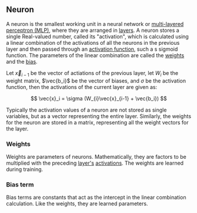 ## Neuron

A neuron is the smallest working unit in a neural network or [multi-layered perceptron (MLP)](#mlp), where they are arranged in [layers](#layer). A neuron stores a single Real-valued number, called its "activation", which is calculated using a linear combination of the activations of all the neurons in the previous layer and then passed through an [activation function](#activation-function), such a s sigmoid function. The parameters of the linear combination are called the [weights](#weights) and the [bias](#bias-term).

Let $\vec{x}_{i-1}$ be the vector of actiations of the previous layer, let $W_{i}$ be the weight matrix, $\vec{b_i}$ be the vector of biases, and $\sigma$ be the activation function, then the activations of the current layer are given as:

$$ \vec{x}_i = \sigma (W_{i}\vec{x}_{i-1} + \vec{b_i}) $$

Typically the activation values of a neuron are not stored as single variables, but as a vector representing the entire layer. Similarly, the weights for the neuron are stored in a matrix, representing all the weight vectors for the layer.

### Weights

Weights are parameters of neurons. Mathematically, they are factors to be multiplied with the preceding [layer's]("#layer") [activations]("#neuron"). The weights are learned during training.

### Bias term

Bias terms are constants that act as the intercept in the linear combination calculation. Like the weights, they are learned parameters. 

